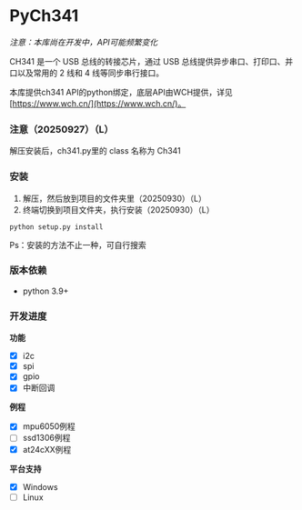 # PyCh341

*注意：本库尚在开发中，API可能频繁变化*

CH341 是一个 USB 总线的转接芯片，通过 USB 总线提供异步串口、打印口、并口以及常用的 2 线和 4 线等同步串行接口。  

本库提供ch341 API的python绑定，底层API由WCH提供，详见[https://www.wch.cn/](https://www.wch.cn/)。

### 注意（20250927）（L）
解压安装后，ch341.py里的 class 名称为 Ch341

### 安装
1. 解压，然后放到项目的文件夹里（20250930）（L）
2. 终端切换到项目文件夹，执行安装（20250930）（L）
```
python setup.py install
```
Ps：安装的方法不止一种，可自行搜索
### 版本依赖
- python 3.9+

### 开发进度

**功能**
- [x] i2c
- [x] spi
- [x] gpio
- [x] 中断回调

**例程**
- [x] mpu6050例程
- [ ] ssd1306例程
- [x] at24cXX例程

**平台支持**
- [x] Windows
- [ ] Linux
